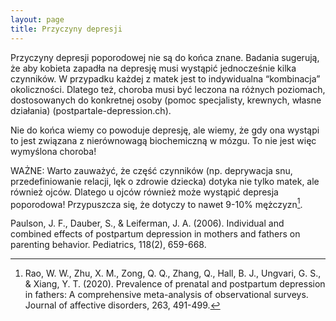 ```yaml
---
layout: page
title: Przyczyny depresji
---
```


Przyczyny depresji poporodowej nie są do końca znane. Badania sugerują, że aby kobieta zapadła na depresję musi wystąpić jednocześnie kilka czynników. W przypadku każdej z matek jest to indywidualna “kombinacja” okoliczności. Dlatego też, choroba musi być leczona na różnych poziomach, dostosowanych do konkretnej osoby (pomoc specjalisty, krewnych, własne działania) (postpartale-depression.ch).

Nie do końca wiemy co powoduje depresję, ale wiemy, że gdy ona wystąpi to jest związana z nierównowagą biochemiczną w mózgu. To nie jest więc wymyślona choroba! 


WAŻNE: Warto zauważyć, że część czynników (np. deprywacja snu, przedefiniowanie relacji, lęk o zdrowie dziecka) dotyka nie tylko matek, ale również ojców. Dlatego u ojców również może wystąpić depresja poporodowa! Przypuszcza się, że dotyczy to nawet 9-10% mężczyzn[^rao].



[^rao]: Rao, W. W., Zhu, X. M., Zong, Q. Q., Zhang, Q., Hall, B. J., Ungvari, G. S., & Xiang, Y. T. (2020). Prevalence of prenatal and postpartum depression in fathers: A comprehensive meta-analysis of observational surveys. Journal of affective disorders, 263, 491-499.

Paulson, J. F., Dauber, S., & Leiferman, J. A. (2006). Individual and combined effects of postpartum depression in mothers and fathers on parenting behavior. Pediatrics, 118(2), 659-668.
